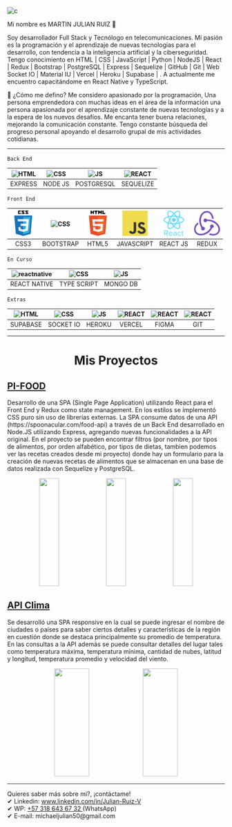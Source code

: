 <img src="https://images.unsplash.com/photo-1607743386760-88ac62b89b8a?ixlib=rb-1.2.1&ixid=MnwxMjA3fDB8MHxwaG90by1wYWdlfHx8fGVufDB8fHx8&auto=format&fit=crop&w=1650&q=80" alt="c" width="1000" height="300"/>

Mi nombre es MARTIN JULIAN RUIZ 👋

Soy desarrollador Full Stack y Tecnólogo en telecomunicaciones. Mi pasión es la programación y el aprendizaje de nuevas tecnologías para el desarrollo, con tendencia a la inteligencia artificial y la ciberseguridad. Tengo conocimiento en HTML | CSS | JavaScript | Python  | NodeJS | React | Redux | Bootstrap | PostgreSQL | Express | Sequelize | GitHub | Git | Web Socket IO | Material IU | Vercel | Heroku | Supabase | . A actualmente me encuentro capacitándome en React Native y TypeScript.

🧑 ¿Cómo me defino?
Me considero apasionado por la programación, Una persona emprendedora con muchas ideas en el área de la información una persona apasionada por el aprendizaje constante de nuevas tecnologías y a la espera de los nuevos desafíos. Me encanta tener buena relaciones, mejorando la comunicación constante. Tengo constante búsqueda del progreso personal apoyando el desarrollo grupal de mis actividades cotidianas.

********

    Back End
    
| <img src="https://external-content.duckduckgo.com/iu/?u=https%3A%2F%2Fdevtechnosys.com%2Finsights%2Fwp-content%2Fuploads%2F2019%2F06%2Fexpress-js-logo.png&f=1&nofb=1" width="60" alt="HTML"> | <img src="https://external-content.duckduckgo.com/iu/?u=https%3A%2F%2Fupload.wikimedia.org%2Fwikipedia%2Fcommons%2Fthumb%2F7%2F7e%2FNode.js_logo_2015.svg%2F1280px-Node.js_logo_2015.svg.png&f=1&nofb=1" width="60" alt="CSS"> | <img src="https://external-content.duckduckgo.com/iu/?u=https%3A%2F%2Ftse4.mm.bing.net%2Fth%3Fid%3DOIP.7AOhGDnRL2eyJMUidCHZEAHaDt%26pid%3DApi&f=1" width="60" alt="JS">  | <img src="https://external-content.duckduckgo.com/iu/?u=https%3A%2F%2Ftse1.mm.bing.net%2Fth%3Fid%3DOIP.HgZ0btw9LNzzUj6_XGMgLwHaEK%26pid%3DApi&f=1" width="60" alt="REACT"> | 
| :------------: | :------------: | :------------: | :------------: | 
| EXPRESS  | NODE JS | POSTGRESQL  | SEQUELIZE |     


    Front End 
| <img src="https://raw.githubusercontent.com/devicons/devicon/master/icons/css3/css3-original-wordmark.svg" width="60" alt="HTML"> | <img src="https://external-content.duckduckgo.com/iu/?u=https%3A%2F%2Ftse3.mm.bing.net%2Fth%3Fid%3DOIP.MD4sw9im4sftZA5u6mfFSgHaEK%26pid%3DApi&f=1" width="60" alt="CSS"> | <img src="https://raw.githubusercontent.com/devicons/devicon/master/icons/html5/html5-original-wordmark.svg" width="60" alt="JS">  | <img src="https://raw.githubusercontent.com/devicons/devicon/master/icons/javascript/javascript-original.svg" width="60" alt="REACT"> | <img src="https://raw.githubusercontent.com/devicons/devicon/master/icons/react/react-original-wordmark.svg" width="60" alt="REACT"> | <img src="https://raw.githubusercontent.com/devicons/devicon/master/icons/redux/redux-original.svg" width="60" alt="REACT"> |
| :------------: | :------------: | :------------: | :------------: | :------------: | :------------: |
| CSS3  | BOOTSTRAP | HTML5  | JAVASCRIPT | REACT JS  | REDUX |


    En Curso

| <img src="https://reactnative.dev/img/header_logo.svg" alt="reactnative" width="60" alt="HTML"> | <img src="https://res.cloudinary.com/practicaldev/image/fetch/s--6McQQU7i--/c_imagga_scale,f_auto,fl_progressive,h_900,q_auto,w_1600/https://dev-to-uploads.s3.amazonaws.com/i/j4hwcf7lntmqyha7ras5.png" width="70" alt="CSS"> | <img src="https://victorroblesweb.es/wp-content/uploads/2016/11/mongodb.png" width="60" alt="JS">  | 
| :------------: | :------------: | :------------: | 
| REACT NATIVE  | TYPE SCRIPT | MONGO DB  |  


    Extras
    
| <img src="https://external-content.duckduckgo.com/iu/?u=https%3A%2F%2Fbookface-images.s3.amazonaws.com%2Flogos%2F08f3d41684b91f7d68810459b2356ecb4819c382.png&f=1&nofb=1" width="60" alt="HTML"> | <img src="https://external-content.duckduckgo.com/iu/?u=https%3A%2F%2Fdc722jrlp2zu8.cloudfront.net%2Fmedia%2Fcache%2F6e%2Fd2%2F6ed2408abf9bd0038b587018a116879d.jpg&f=1&nofb=1" width="60" alt="CSS"> | <img src="https://external-content.duckduckgo.com/iu/?u=https%3A%2F%2Flogos-download.com%2Fwp-content%2Fuploads%2F2016%2F09%2FHeroku_logo.png&f=1&nofb=1" width="60" alt="JS">  | <img src="https://external-content.duckduckgo.com/iu/?u=https%3A%2F%2Flogovtor.com%2Fwp-content%2Fuploads%2F2020%2F10%2Fvercel-inc-logo-vector.png&f=1&nofb=1" width="60" alt="REACT"> | <img src="https://www.vectorlogo.zone/logos/figma/figma-icon.svg" width="60" alt="REACT"> | <img src="https://www.vectorlogo.zone/logos/git-scm/git-scm-icon.svg" width="60" alt="REACT"> |
| :------------: | :------------: | :------------: | :------------: | :------------: | :------------: |
| SUPABASE  | SOCKET IO | HEROKU  | VERCEL | FIGMA | GIT |
    
********

<h1 align="center"> Mis Proyectos </h1>
 
## <a href="https://github.com/MJULIAN90/MI-PI-Food-FT-13" target="_blank">PI-FOOD</a>
<p>Desarrollo de una SPA (Single Page Application) utilizando React para el Front End y Redux como state management. En los estilos se implementó CSS puro sin uso de librerías externas.
La SPA consume datos de una API (https://spoonacular.com/food-api) a través de un Back End desarrollado en Node.JS utilizando Express, agregando nuevas funcionalidades a la API original. En el proyecto se pueden encontrar filtros (por nombre, por tipos de alimentos, por orden alfabético, por tipos de dietas, tambien podemos ver las recetas creados desde mi proyecto) donde hay un formulario para la creación de nuevas recetas de alimentos que se almacenan en una base de datos realizada con Sequelize y PostgreSQL.</p>


<p align="center">
<img  src="https://user-images.githubusercontent.com/76981775/128622094-4acf31db-1c89-4f83-9610-ba6a7ae60023.png" width="30%" height='250px'>
<img  src="https://user-images.githubusercontent.com/76981775/128622007-3bb1c171-a60f-47c3-9a7d-e0f90421a164.png" width="30%" height='250px'>
<img  src="https://user-images.githubusercontent.com/76981775/128622055-9e4b4e82-eb1d-4469-baeb-e5dd324fa2fb.png" width="30%" height='250px'>
</p>

## <a href="https://github.com/MJULIAN90/API-Clima" target="_blank">API Clima</a>


<p>
Se desarrolló una SPA responsive en la cual se puede ingresar el nombre de ciudades o países para saber ciertos detalles y características de la región en cuestión donde se destaca principalmente su promedio de temperatura.
En las consultas a la API además se puede consultar detalles del lugar tales como temperatura máxima, temperatura mínima, cantidad de nubes, latitud y longitud, temperatura promedio y velocidad del viento.
</p>

<p align="center">
<img  src="https://user-images.githubusercontent.com/76981775/128620968-02358d98-18a1-457f-bc50-054f69b70ea3.png" width="40%" height='250px'>
<img  src="https://user-images.githubusercontent.com/76981775/128620177-56f1ad08-f776-45f6-81d7-7a3c22945c85.png" width="40%" height='250px'>
</p>



  <hr/>
    <p>
Quieres saber más sobre mi?, ¡contáctame! <br/>
✔ Linkedin: <a href="https://www.linkedin.com/in/Julian-Ruiz-V/">
 www.linkedin.com/in/Julian-Ruiz-V
</a> <br/>
✔ WP: <a href="https://api.whatsapp.com/send?phone=3012321966&text=Hola%20,%20Dejame%20tu%20mensaje%20!%20Pronto%20te%20respondere!" target="_blank">+57 318 643 67 32 </a> (WhatsApp) <br/>
✔ E-mail: michaeljulian50@gmail.com <br/>
</p>

  
